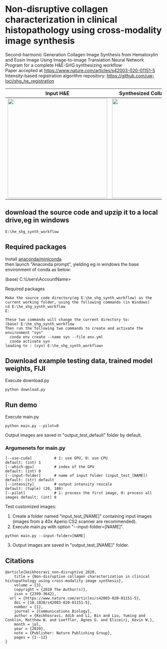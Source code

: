 # Non-disruptive collagen characterization in clinical histopathology using cross-modality image synthesis
Second-harmonic Generation Collagen Image Synthesis from Hematoxylin and Eosin Image Using Image-to-image Translation Neural Network  
Program for a complete H&amp;E-SHG synthesizing workflow  
Paper accepted at https://www.nature.com/articles/s42003-020-01151-5  
Intensity-based registration algorithm repository: https://github.com/uw-loci/shg_he_registration

|Input H&amp;E| Synthesized Collagen Image (SHG) |
|----------|--------|
|<img src="https://github.com/uw-loci/he_shg_synth_workflow/blob/master/thumbnails/he.jpg" width="320">|<img src="https://github.com/uw-loci/he_shg_synth_workflow/blob/master/thumbnails/shg.jpg" width="320">|

## download the source code and upzip it to a local drive,eg in windows
```
E:\he_shg_synth_workflow
```

## Required packages
Install [anaconda/miniconda](https://docs.conda.io/en/latest/miniconda.html)  
then launch "Anaconda prompt", yielding eg in windows the base environment of conda as below:

(base) C:\Users\AccountName>

Required packages
```
Make the source code directory(eg E:\he_shg_synth_workflow) as the current working folder, using the following commands (in Windows)
cd E:\he_shg_synth_workflow
E:

These two commands will change the current directory to:
(base) E:\he_shg_synth_workflow
Then run the following two commands to create and activate the environment "syn"
  conda env create --name syn --file env.yml
  conda activate syn
leading to : (syn) E:\he_shg_synth_workflow>
```

## Download example testing data, trained model weights, FIJI
Execute download.py
```  
python download.py
```
  
## Run demo
Execute main.py
```  
python main.py --pilot=0
```

Output images are saved in "output_test_default" folder by default.
### Argumenets for main.py
```
[--use-cuda]          # 1: use GPU, 0: use CPU                            default: (int) 1
[--which-gpu]         # index of the GPU                                  default: (int) 0
[--input-folder]      # name of input folder (input_test_[NAME])          default: (str) default
[--intensity]         # output intensity rescale                          default: (tuple) (20, 180)
[--pilot]             # 1: process the first image, 0: process all images default: (int) 0
```
Test customized images:

1. Create a folder named "input_test_[NAME]" containing input images (images from a 40x Aperio CS2 scanner are recommended).
2. Execute main.py with option "--input-folder=[NAME]".
```
python main.py --input-folder=[NAME]
```
3. Output images are saved in "output_test_[NAME]" folder.
  
## Citations
```
@article{keikhosravi_non-disruptive_2020,
	title = {Non-disruptive collagen characterization in clinical histopathology using cross-modality image synthesis},
	volume = {3},
	copyright = {2020 The Author(s)},
	issn = {2399-3642},
  url = {https://www.nature.com/articles/s42003-020-01151-5},
	doi = {10.1038/s42003-020-01151-5},
	number = {1},
	journal = {Communications Biology},
	author = {Keikhosravi, Adib and Li, Bin and Liu, Yuming and Conklin, Matthew W. and Loeffler, Agnes G. and Eliceiri, Kevin W.},
	month = jul,
	year = {2020},
	note = {Publisher: Nature Publishing Group},
	pages = {1--12}
}
```
